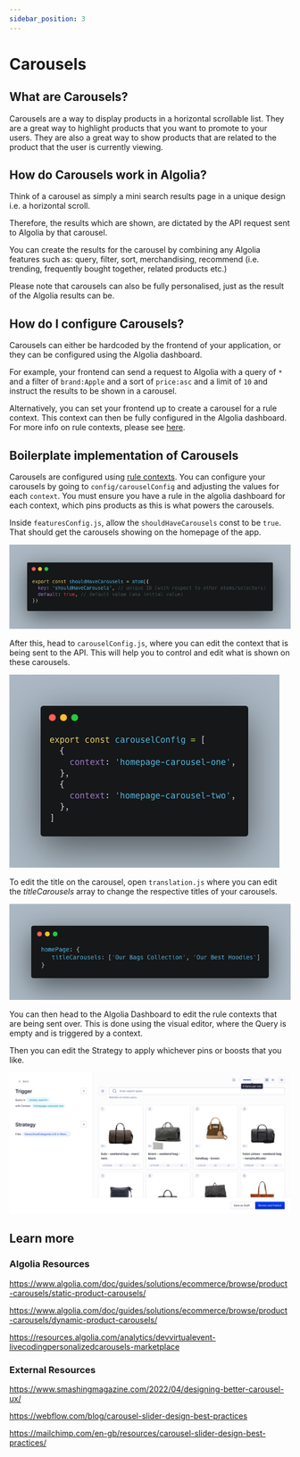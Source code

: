 ```yaml
---
sidebar_position: 3
---
```


# Carousels

## What are Carousels?

Carousels are a way to display products in a horizontal scrollable list. They are a great way to highlight products that you want to promote to your users. They are also a great way to show products that are related to the product that the user is currently viewing.

## How do Carousels work in Algolia?

Think of a carousel as simply a mini search results page in a unique design i.e. a horizontal scroll.

Therefore, the results which are shown, are dictated by the API request sent to Algolia by that carousel.

You can create the results for the carousel by combining any Algolia features such as: query, filter, sort, merchandising, recommend (i.e. trending, frequently bought together, related products etc.)

Please note that carousels can also be fully personalised, just as the result of the Algolia results can be.

## How do I configure Carousels?

Carousels can either be hardcoded by the frontend of your application, or they can be configured using the Algolia dashboard.

For example, your frontend can send a request to Algolia with a query of `*` and a filter of `brand:Apple` and a sort of `price:asc` and a limit of `10` and instruct the results to be shown in a carousel.

Alternatively, you can set your frontend up to create a carousel for a rule context. This context can then be fully configured in the Algolia dashboard. For more info on rule contexts, please see [here](https://www.algolia.com/doc/guides/managing-results/rules/rules-overview/#using-context).

## Boilerplate implementation of Carousels

Carousels are configured using [rule contexts](https://www.algolia.com/doc/guides/managing-results/rules/rules-overview/#using-context). You can configure your carousels by going to `config/carouselConfig` and adjusting the values for each `context`. You must ensure you have a rule in the algolia dashboard for each context, which pins products as this is what powers the carousels.

Inside `featuresConfig.js`, allow the `shouldHaveCarousels` const to be `true`.
That should get the carousels showing on the homepage of the app.

![Image](../media/carousel1.png)

After this, head to `carouselConfig.js`, where you can edit the context that is being sent to the API. This will help you to control and edit what is shown on these carousels.

![Image](../media/carousel2.png)

To edit the title on the carousel, open `translation.js` where you can edit the _titleCarousels_ array to change the respective titles of your carousels.

![Image](../media/carousel3.png)

You can then head to the Algolia Dashboard to edit the rule contexts that are being sent over. This is done using the visual editor, where the Query is empty and is triggered by a context.

Then you can edit the Strategy to apply whichever pins or boosts that you like.

![Image](../media/carousel4.png)

## Learn more

### Algolia Resources

https://www.algolia.com/doc/guides/solutions/ecommerce/browse/product-carousels/static-product-carousels/

https://www.algolia.com/doc/guides/solutions/ecommerce/browse/product-carousels/dynamic-product-carousels/

https://resources.algolia.com/analytics/devvirtualevent-livecodingpersonalizedcarousels-marketplace

### External Resources

https://www.smashingmagazine.com/2022/04/designing-better-carousel-ux/

https://webflow.com/blog/carousel-slider-design-best-practices

https://mailchimp.com/en-gb/resources/carousel-slider-design-best-practices/
